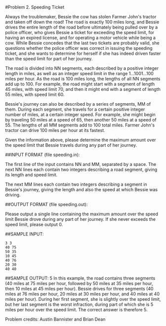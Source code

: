 #Problem 2. Speeding Ticket

Always the troublemaker, Bessie the cow has stolen Farmer John's tractor and taken off down the road!
The road is exactly 100 miles long, and Bessie drives the entire length of the road before ultimately being pulled over by a police officer, who gives Bessie a ticket for exceeding the speed limit, for having an expired license, and for operating a motor vehicle while being a cow. While Bessie concedes that the last two tickets are probably valid, she questions whether the police officer was correct in issuing the speeding ticket, and she wants to determine for herself if she has indeed driven faster than the speed limit for part of her journey.

The road is divided into NN segments, each described by a positive integer length in miles, as well as an integer speed limit in the range 1…1001…100 miles per hour. As the road is 100 miles long, the lengths of all NN segments add up to 100. For example, the road might start with a segment of length 45 miles, with speed limit 70, and then it might end with a segment of length 55 miles, with speed limit 60.

Bessie's journey can also be described by a series of segments, MM of them. During each segment, she travels for a certain positive integer number of miles, at a certain integer speed. For example, she might begin by traveling 50 miles at a speed of 65, then another 50 miles at a speed of 55. The lengths of all MM segments add to 100 total miles. Farmer John's tractor can drive 100 miles per hour at its fastest.

Given the information above, please determine the maximum amount over the speed limit that Bessie travels during any part of her journey.

##INPUT FORMAT (file speeding.in):

The first line of the input contains NN and MM, separated by a space.
The next NN lines each contain two integers describing a road segment, giving its length and speed limit.

The next MM lines each contain two integers describing a segment in Bessie's journey, giving the length and also the speed at which Bessie was driving.

##OUTPUT FORMAT (file speeding.out):

Please output a single line containing the maximum amount over the speed limit Bessie drove during any part of her journey. If she never exceeds the speed limit, please output 0.

##SAMPLE INPUT:

```
3 3
40 75
50 35
10 45
40 76
20 30
40 40
```

##SAMPLE OUTPUT:
5
In this example, the road contains three segments (40 miles at 75 miles per hour, followed by 50 miles at 35 miles per hour, then 10 miles at 45 miles per hour). Bessie drives for three segments (40 miles at 76 miles per hour, 20 miles at 30 miles per hour, and 40 miles at 40 miles per hour). During her first segment, she is slightly over the speed limit, but her last segment is the worst infraction, during part of which she is 5 miles per hour over the speed limit. The correct answer is therefore 5.

Problem credits: Austin Bannister and Brian Dean